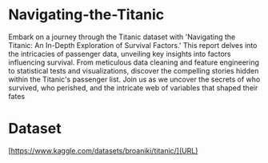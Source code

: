 # Navigating-the-Titanic
Embark on a journey through the Titanic dataset with 'Navigating the Titanic: An In-Depth Exploration of Survival Factors.' This report delves into the intricacies of passenger data, unveiling key insights into factors influencing survival. From meticulous data cleaning and feature engineering to statistical tests and visualizations, discover the compelling stories hidden within the Titanic's passenger list. Join us as we uncover the secrets of who survived, who perished, and the intricate web of variables that shaped their fates

# Dataset

[https://www.kaggle.com/datasets/broaniki/titanic/](URL)
